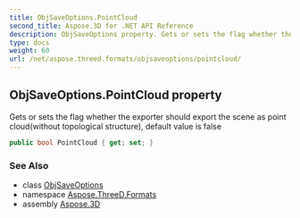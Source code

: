 ```yaml
---
title: ObjSaveOptions.PointCloud
second_title: Aspose.3D for .NET API Reference
description: ObjSaveOptions property. Gets or sets the flag whether the exporter should export the scene as point cloudwithout topological structure default value is false
type: docs
weight: 60
url: /net/aspose.threed.formats/objsaveoptions/pointcloud/
---
```

## ObjSaveOptions.PointCloud property

Gets or sets the flag whether the exporter should export the scene as point cloud(without topological structure), default value is false

```csharp
public bool PointCloud { get; set; }
```

### See Also

* class [ObjSaveOptions](../)
* namespace [Aspose.ThreeD.Formats](../../../aspose.threed.formats/)
* assembly [Aspose.3D](../../../)


